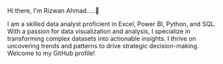 Hi there, I'm Rizwan Ahmad.....👋


I am a skilled data analyst proficient in Excel, Power BI, Python, and SQL. 
With a passion for data visualization and analysis, I specialize in transforming complex datasets into actionable insights. 
I thrive on uncovering trends and patterns to drive strategic decision-making. Welcome to my GitHub profile!

